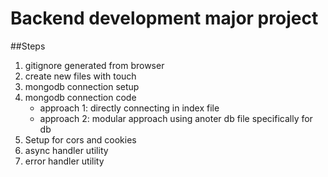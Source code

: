 # Backend development major project

##Steps 
1. gitignore generated from browser
2. create new files with touch
3. mongodb connection setup
4. mongodb connection code 
    - approach 1: directly connecting in index file
    - approach 2:  modular approach using anoter db file specifically for db
5. Setup for cors and cookies
6. async handler utility
7. error handler utility